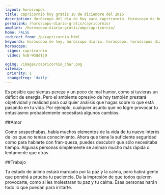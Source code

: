```yaml
---
layout: horoscopos
title: capricornio hoy gratis 10 de diciembre del 2016 
description: Horóscopo del dia de hoy para capricornio. Horoscopo de hoy 10 de diciembre del 2016. Las predicciones de amor, trabajo, vida personal gratis.
permalink: /horoscopo-diario-gratis/capricornio/
amplink: /horoscopo-diario-gratis/amp/capricornio/
home: FALSE
redirect_from: /p/capricornio.html
keywords: horóscopo de hoy, horóscopo diario, horóscopo, horoscopos diarios gratis del dia de hoy, horóscopo diario gratis,horóscopo 2016, horóscopo esperanza gracia, horoscopo capricornio hoy, horoscop, horóscopos gratis, horoscopo capricornio, horoscopo capricornio 2016, Tarot, Astrologia, Zodíaco, capricornio, horoscopo gratis
horoscopo:
 signo: capricornio
 video: hsB-WGQd1jU

ogimg: /images/capricornio_char.png
sitemap:
 priority: 1
 changefreq: 'daily'
---
```



Es posible que sientas pereza y un poco de mal humor, como si tuvieras un déficit de energía. Pero el ambiente opresivo de hoy también prestará objetividad y realidad para cualquier análisis que hagas sobre lo que está pasando en tu vida. Por ejemplo, cualquier asunto que no logre provocar tu entusiasmo probablemente necesitará algunos cambios.

##Amor

Como sospechabas, había muchos elementos de la vida de tu nuevo interés de los que no tenías conocimiento. Ahora que tiene la suficiente seguridad como para hablarte con fran-queza, puedes descubrir que sólo necesitaba tiempo. Algunas personas simplemente se animan mucho más rápida o lentamente que otras.

##Trabajo

Tu estado de ánimo estará marcado por la paz y la calma, pero habrá gente que pondrá a prueba tu paciencia. Da la impresión de que todos quieren provocarte, como si les molestaran tu paz y tu calma. Esas personas harán todo lo que puedan para irritarte.